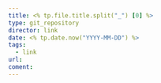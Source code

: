 ```yaml
---
title: <% tp.file.title.split("_") [0] %>
type: git_repository
director: link
date: <% tp.date.now("YYYY-MM-DD") %>
tags:
  - link
url:
coment:
---
```







